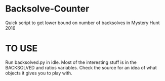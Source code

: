 # Backsolve-Counter
Quick script to get lower bound on number of backsolves in Mystery Hunt 2016

# TO USE
Run backsolved.py in idle. 
Most of the interesting stuff is in the BACKSOLVED and ratios variables. 
Check the source for an idea of what objects it gives you to play with. 
